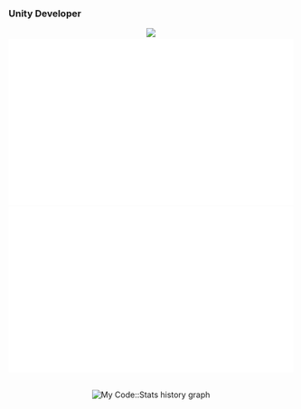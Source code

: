 ### Unity Developer 



<div align="center">
  <a href="https://github.com/Denchyaknow">
    <img src="https://codestats-readme.avior.me/api/?username=Denchyaknow&show_icons=true&theme=nightowl" />
  </a>
</div>
<div align="center">
  <table>
    <tr align="center">
          <img src="https://raw.githubusercontent.com/Denchyaknow/MyStats/master/generated/overview.svg#gh-dark-mode-only" />
          <img src="https://raw.githubusercontent.com/Denchyaknow/MyStats/master/generated/languages.svg#gh-dark-mode-only" />
    </tr>
  </table>
</div>

<div align="center">
  

![My Code::Stats history graph](https://codestats-readme.wegfan.cn/history-graph/Denchyaknow?bg_color=111&text_color=aaa&grid_color=333&language_colors=["3e4053","cc4b48","518fbd","ba7a2b","60bd68","f17cb0","b2912f","c71585","b276b2"])

</div>

<!--
<span>
<a> 
  <img align="centter" src="https://codestats-readme.avior.me/api/?username=Denchyaknow&show_icons=true&theme=nightowl" />
</a>
</span>

![Dencho's Code::Stats stats](https://codestats-readme.avior.me/api/?username=Denchyaknow&show_icons=true&theme=nightowl)
![Stats](https://codestats-readme.avior.me/api/?username=Denchyaknow&year=2023)
![](https://raw.githubusercontent.com/Denchyaknow/MyStats/master/generated/languages.svg#gh-dark-mode-only)
![](https://raw.githubusercontent.com/Denchyaknow/MyStats/master/generated/overview.svg#gh-dark-mode-only)
![](https://raw.githubusercontent.com/Denchyaknow/MyStats/master/generated/overview.svg#gh-light-mode-only)
![](https://raw.githubusercontent.com/Denchyaknow/MyStats/master/generated/languages.svg#gh-light-mode-only)
<a href="https://github.com/Denchyaknow/MyStats">
<img src="https://github.com/Denchyaknow/MyStats/blob/master/generated/overview.svg#gh-dark-mode-only" />
<img src="https://github.com/Denchyaknow/MyStats/blob/master/generated/languages.svg#gh-dark-mode-only" />
<img src="https://github.com/Denchyaknow/MyStats/blob/master/generated/overview.svg#gh-light-mode-only" />
<img src="https://github.com/Denchyaknow/MyStats/blob/master/generated/languages.svg#gh-light-mode-only" />
</a>

![Top Langs](https://codestats-readme.avior.me/api/top-langs/?username=denchyaknow) - Doesnt work
![Dencho's Code::Stats stats](https://codestats-readme.avior.me/api/toplang?username=Denchyaknow&show_icons=true&theme=nightowl) - Doesnt work

[![Avior's code::stats stats]
(https://raw.githubusercontent.com/Denchyaknow/codestats-readme/master/)
![sss](https://docker.io/dencho/mycodestats/api/https://codestats-readme.avior.me/toplang?username=Denchyaknow&show_icons=true&theme=nightowl)

-->






